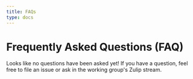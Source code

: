 ```yaml
---
title: FAQs
type: docs
---
```

# Frequently Asked Questions (FAQ)

Looks like no questions have been asked yet! If you have a question, feel free to file an issue or
ask in the working group's Zulip stream.
